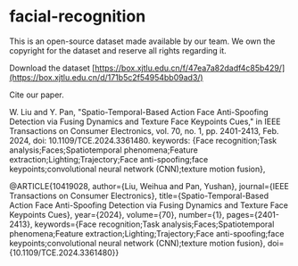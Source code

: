 # facial-recognition
This is an open-source dataset made available by our team. We own the copyright for the dataset and reserve all rights regarding it.

Download the dataset [https://box.xjtlu.edu.cn/f/47ea7a82dadf4c85b429/](https://box.xjtlu.edu.cn/d/171b5c2f54954bb09ad3/)

Cite our paper.

W. Liu and Y. Pan, "Spatio-Temporal-Based Action Face Anti-Spoofing Detection via Fusing Dynamics and Texture Face Keypoints Cues," in IEEE Transactions on Consumer Electronics, vol. 70, no. 1, pp. 2401-2413, Feb. 2024, doi: 10.1109/TCE.2024.3361480.
keywords: {Face recognition;Task analysis;Faces;Spatiotemporal phenomena;Feature extraction;Lighting;Trajectory;Face anti-spoofing;face keypoints;convolutional neural network (CNN);texture motion fusion},

@ARTICLE{10419028,
  author={Liu, Weihua and Pan, Yushan},
  journal={IEEE Transactions on Consumer Electronics}, 
  title={Spatio-Temporal-Based Action Face Anti-Spoofing Detection via Fusing Dynamics and Texture Face Keypoints Cues}, 
  year={2024},
  volume={70},
  number={1},
  pages={2401-2413},
  keywords={Face recognition;Task analysis;Faces;Spatiotemporal phenomena;Feature extraction;Lighting;Trajectory;Face anti-spoofing;face keypoints;convolutional neural network (CNN);texture motion fusion},
  doi={10.1109/TCE.2024.3361480}}



